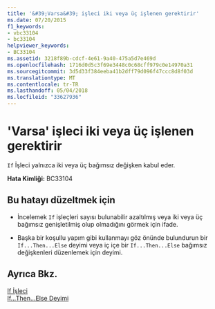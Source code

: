 ```yaml
---
title: '&#39;Varsa&#39; işleci iki veya üç işlenen gerektirir'
ms.date: 07/20/2015
f1_keywords:
- vbc33104
- bc33104
helpviewer_keywords:
- BC33104
ms.assetid: 3218f89b-cdcf-4e61-9a40-475a5d7e469d
ms.openlocfilehash: 1716d0d5c3f69e3448c0c68cff979c0e14970a31
ms.sourcegitcommit: 3d5d33f384eeba41b2dff79d096f47ccc8d8f03d
ms.translationtype: MT
ms.contentlocale: tr-TR
ms.lasthandoff: 05/04/2018
ms.locfileid: "33627936"
---
```

# <a name="39if39-operator-requires-either-two-or-three-operands"></a>&#39;Varsa&#39; işleci iki veya üç işlenen gerektirir
`If` İşleci yalnızca iki veya üç bağımsız değişken kabul eder.  
  
 **Hata Kimliği:** BC33104  
  
## <a name="to-correct-this-error"></a>Bu hatayı düzeltmek için  
  
-   İncelemek `If` işleçleri sayısı bulunabilir azaltılmış veya iki veya üç bağımsız genişletilmiş olup olmadığını görmek için ifade.  
  
-   Başka bir koşullu yapım gibi kullanmayı göz önünde bulundurun bir `If...Then...Else` deyimi veya iç içe bir `If...Then...Else` bağımsız değişkenleri düzenlemek için deyimi.  
  
## <a name="see-also"></a>Ayrıca Bkz.  
 [If İşleci](../../visual-basic/language-reference/operators/if-operator.md)  
 [If...Then...Else Deyimi](../../visual-basic/language-reference/statements/if-then-else-statement.md)
